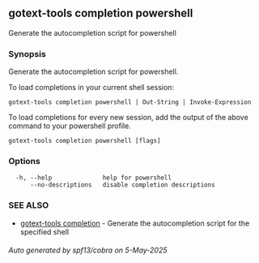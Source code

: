 ## gotext-tools completion powershell

Generate the autocompletion script for powershell

### Synopsis

Generate the autocompletion script for powershell.

To load completions in your current shell session:

	gotext-tools completion powershell | Out-String | Invoke-Expression

To load completions for every new session, add the output of the above command
to your powershell profile.


```
gotext-tools completion powershell [flags]
```

### Options

```
  -h, --help              help for powershell
      --no-descriptions   disable completion descriptions
```

### SEE ALSO

* [gotext-tools completion](gotext-tools_completion.md)	 - Generate the autocompletion script for the specified shell

###### Auto generated by spf13/cobra on 5-May-2025
